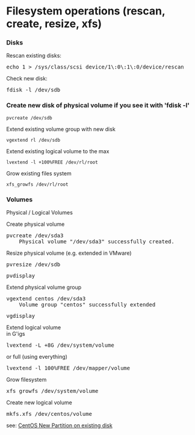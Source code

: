 # Filesystem operations (rescan, create, resize, xfs)
<!-- date: 2020-07-02 00:00:00 -->
<!-- category: centos -->
<!-- tags: logical volume, lvresize, xfs, lvm, physical volume, pvresize, xfs_growfs -->

### Disks</h3>
Rescan existing disks:
<pre>echo 1 > /sys/class/scsi_device/1\:0\:1\:0/device/rescan</pre>
Check new disk:
<pre>fdisk -l /dev/sdb</pre>

### Create new disk of physical volume if you see it with 'fdisk -l'

    pvcreate /dev/sdb
 
Extend existing volume group with new disk

    vgextend rl /dev/sdb
 
Extend existing logical volume to the max

    lvextend -l +100%FREE /dev/rl/root
 
Grow existing files system

    xfs_growfs /dev/rl/root




<h3>Volumes</h3>
<p>Physical / Logical Volumes</p>
Create physical volume
<pre>pvcreate /dev/sda3
    Physical volume "/dev/sda3" successfully created.</pre>
Resize physical volume (e.g. extended in VMware)   
<pre>pvresize /dev/sdb</pre>
<pre>pvdisplay</pre>
Extend physical volume group 
<pre>vgextend centos /dev/sda3
    Volume group "centos" successfully extended​</pre>
<pre>vgdisplay</pre>
Extend logical volume<br>
in G'igs
<pre>lvextend -L +8G /dev/system/volume</pre>
or full (using everything)
<pre>lvextend -l 100%FREE /dev/mapper/volume</pre>
Grow filesystem
<pre>xfs_growfs /dev/system/volume</pre>
Create new logical volume
<pre>mkfs.xfs /dev/centos/volume</pre>
see: <a href="centos-new-partition-on-existing-disk.html">CentOS New Partition on existing disk</a>
